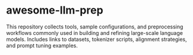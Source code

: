 # awesome-llm-prep
This repository collects tools, sample configurations, and preprocessing workflows commonly used in building and refining large-scale language models. Includes links 
to datasets, tokenizer scripts, alignment strategies, and prompt tuning examples.

